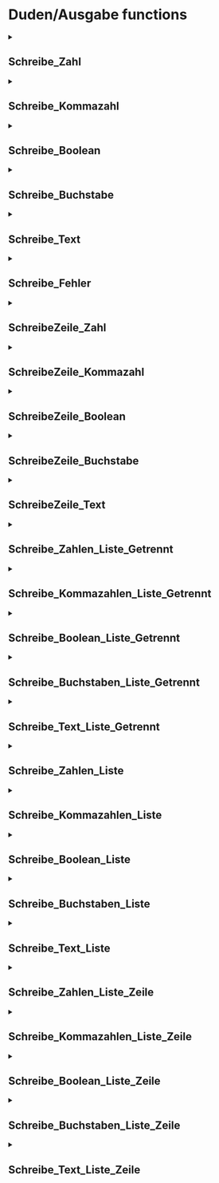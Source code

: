 # Duden/Ausgabe functions
<details>
<summary><h2>Schreibe_Zahl</h2></summary>
<ul>
<pre>
Die Funktion Schreibe_Zahl schreibt eine gegebene Zahl (p1) in den Standart Output Stream.
</pre>
	<li>Parameters: <code>p1</code></li>
	<li>Parameter type: <code>Zahl</code></li>
	<li>Return type: <code>nichts</code></li>
</ul>

<h3>Aliases</h3>
<ol>
	<li><code>&#34;Schreibe die Zahl &lt;p1&gt;&#34;</code></li>
	<li><code>&#34;Schreibe &lt;p1&gt;&#34;</code></li>
</ol>

<h3>Implementation</h3>
Implemented in <code>"libddpstdlib.a"</code>
</details>

<details>
<summary><h2>Schreibe_Kommazahl</h2></summary>
<ul>
<pre>
Die Funktion Schreibe_Kommazahl schreibt eine gegebene Kommazahl (p1) in den Standart Output Stream.
</pre>
	<li>Parameters: <code>p1</code></li>
	<li>Parameter type: <code>Kommazahl</code></li>
	<li>Return type: <code>nichts</code></li>
</ul>

<h3>Aliases</h3>
<ol>
	<li><code>&#34;Schreibe die Kommazahl &lt;p1&gt;&#34;</code></li>
	<li><code>&#34;Schreibe &lt;p1&gt;&#34;</code></li>
</ol>

<h3>Implementation</h3>
Implemented in <code>"libddpstdlib.a"</code>
</details>

<details>
<summary><h2>Schreibe_Boolean</h2></summary>
<ul>
<pre>
Die Funktion Schreibe_Boolean schreibt einen gegebenen Boolean (p1) in den Standart Output Stream.
</pre>
	<li>Parameters: <code>p1</code></li>
	<li>Parameter type: <code>Boolean</code></li>
	<li>Return type: <code>nichts</code></li>
</ul>

<h3>Aliases</h3>
<ol>
	<li><code>&#34;Schreibe den Boolean &lt;p1&gt;&#34;</code></li>
	<li><code>&#34;Schreibe &lt;p1&gt;&#34;</code></li>
</ol>

<h3>Implementation</h3>
Implemented in <code>"libddpstdlib.a"</code>
</details>

<details>
<summary><h2>Schreibe_Buchstabe</h2></summary>
<ul>
<pre>
Die Funktion Schreibe_Buchstabe schreibt einen gegebenen Buchstaben (p1) in den Standart Output Stream.
</pre>
	<li>Parameters: <code>p1</code></li>
	<li>Parameter type: <code>Buchstabe</code></li>
	<li>Return type: <code>nichts</code></li>
</ul>

<h3>Aliases</h3>
<ol>
	<li><code>&#34;Schreibe den Buchstaben &lt;p1&gt;&#34;</code></li>
	<li><code>&#34;Schreibe &lt;p1&gt;&#34;</code></li>
</ol>

<h3>Implementation</h3>
Implemented in <code>"libddpstdlib.a"</code>
</details>

<details>
<summary><h2>Schreibe_Text</h2></summary>
<ul>
<pre>
Die Funktion Schreibe_Text schreibt einen gegebenen Text (p1) in den Standart Output Stream.
</pre>
	<li>Parameters: <code>p1</code></li>
	<li>Parameter type: <code>Text</code></li>
	<li>Return type: <code>nichts</code></li>
</ul>

<h3>Aliases</h3>
<ol>
	<li><code>&#34;Schreibe den Text &lt;p1&gt;&#34;</code></li>
	<li><code>&#34;Schreibe &lt;p1&gt;&#34;</code></li>
</ol>

<h3>Implementation</h3>
Implemented in <code>"libddpstdlib.a"</code>
</details>

<details>
<summary><h2>Schreibe_Fehler</h2></summary>
<ul>
<pre>
Die Funktion Schreibe_Text schreibt einen gegebenen Text (fehler) in den Standart Error Stream.
</pre>
	<li>Parameters: <code>fehler</code></li>
	<li>Parameter type: <code>Text</code></li>
	<li>Return type: <code>nichts</code></li>
</ul>

<h3>Aliases</h3>
<ol>
	<li><code>&#34;Schreibe den Fehler &lt;fehler&gt;&#34;</code></li>
</ol>

<h3>Implementation</h3>
Implemented in <code>"libddpstdlib.a"</code>
</details>

<details>
<summary><h2>SchreibeZeile_Zahl</h2></summary>
<ul>
<pre>
Die Funktion SchreibeZeile_Zahl schreibt eine gegebene Zahl (p1) gefolgt von einer neuen Zeile in den Standart Output Stream.
</pre>
	<li>Parameters: <code>p1</code></li>
	<li>Parameter type: <code>Zahl</code></li>
	<li>Return type: <code>nichts</code></li>
</ul>

<h3>Aliases</h3>
<ol>
	<li><code>&#34;Schreibe die Zahl &lt;p1&gt; auf eine Zeile&#34;</code></li>
	<li><code>&#34;Schreibe &lt;p1&gt; auf eine Zeile&#34;</code></li>
</ol>

<h3>Implementation</h3>
<pre class="language-ddp" tabindex="0">
<code class="language-ddp">
Schreibe p1.
Schreibe '\n'.

</code>
</pre>
</details>

<details>
<summary><h2>SchreibeZeile_Kommazahl</h2></summary>
<ul>
<pre>
Die Funktion SchreibeZeile_Kommazahl schreibt eine gegebene Kommazahl (p1) gefolgt von einer neuen Zeile in den Standart Output Stream.
</pre>
	<li>Parameters: <code>p1</code></li>
	<li>Parameter type: <code>Kommazahl</code></li>
	<li>Return type: <code>nichts</code></li>
</ul>

<h3>Aliases</h3>
<ol>
	<li><code>&#34;Schreibe die Kommazahl &lt;p1&gt; auf eine Zeile&#34;</code></li>
	<li><code>&#34;Schreibe &lt;p1&gt; auf eine Zeile&#34;</code></li>
</ol>

<h3>Implementation</h3>
<pre class="language-ddp" tabindex="0">
<code class="language-ddp">
Schreibe p1.
Schreibe '\n'.

</code>
</pre>
</details>

<details>
<summary><h2>SchreibeZeile_Boolean</h2></summary>
<ul>
<pre>
Die Funktion SchreibeZeile_Boolean schreibt einen gegebenen Boolean (p1) gefolgt von einer neuen Zeile in den Standart Output Stream.
</pre>
	<li>Parameters: <code>p1</code></li>
	<li>Parameter type: <code>Boolean</code></li>
	<li>Return type: <code>nichts</code></li>
</ul>

<h3>Aliases</h3>
<ol>
	<li><code>&#34;Schreibe den Boolean &lt;p1&gt; auf eine Zeile&#34;</code></li>
	<li><code>&#34;Schreibe &lt;p1&gt; auf eine Zeile&#34;</code></li>
</ol>

<h3>Implementation</h3>
<pre class="language-ddp" tabindex="0">
<code class="language-ddp">
Schreibe p1.
Schreibe '\n'.

</code>
</pre>
</details>

<details>
<summary><h2>SchreibeZeile_Buchstabe</h2></summary>
<ul>
<pre>
Die Funktion SchreibeZeile_Buchstabe schreibt einen gegebenen Buchstaben (p1) gefolgt von einer neuen Zeile in den Standart Output Stream.
</pre>
	<li>Parameters: <code>p1</code></li>
	<li>Parameter type: <code>Buchstabe</code></li>
	<li>Return type: <code>nichts</code></li>
</ul>

<h3>Aliases</h3>
<ol>
	<li><code>&#34;Schreibe den Buchstaben &lt;p1&gt; auf eine Zeile&#34;</code></li>
	<li><code>&#34;Schreibe &lt;p1&gt; auf eine Zeile&#34;</code></li>
</ol>

<h3>Implementation</h3>
<pre class="language-ddp" tabindex="0">
<code class="language-ddp">
Schreibe p1.
Schreibe '\n'.

</code>
</pre>
</details>

<details>
<summary><h2>SchreibeZeile_Text</h2></summary>
<ul>
<pre>
Die Funktion SchreibeZeile_Text schreibt einen gegebenen Text (p1) gefolgt von einer neuen Zeile in den Standart Output Stream.
</pre>
	<li>Parameters: <code>p1</code></li>
	<li>Parameter type: <code>Text</code></li>
	<li>Return type: <code>nichts</code></li>
</ul>

<h3>Aliases</h3>
<ol>
	<li><code>&#34;Schreibe den Text &lt;p1&gt; auf eine Zeile&#34;</code></li>
	<li><code>&#34;Schreibe &lt;p1&gt; auf eine Zeile&#34;</code></li>
</ol>

<h3>Implementation</h3>
<pre class="language-ddp" tabindex="0">
<code class="language-ddp">
Schreibe p1.
Schreibe '\n'.

</code>
</pre>
</details>

<details>
<summary><h2>Schreibe_Zahlen_Liste_Getrennt</h2></summary>
<ul>
<pre>
Die Funktion Schreibe_Zahlen_Liste_Getrennt schreibt alle Elemente einer gegebenen Zahlen Liste (liste) getrennt mit einem Text (seperator) in den Standart Output Stream.
</pre>
	<li>Parameters: <code>liste</code>, <code>seperator</code></li>
	<li>Parameter types: <code>Zahlen Liste</code>, <code>Text</code></li>
	<li>Return type: <code>nichts</code></li>
</ul>

<h3>Aliases</h3>
<ol>
	<li><code>&#34;Schreibe die Zahlen Liste &lt;liste&gt; mit dem Seperator &lt;seperator&gt;&#34;</code></li>
	<li><code>&#34;Schreibe &lt;liste&gt; mit dem Seperator &lt;seperator&gt;&#34;</code></li>
</ol>

<h3>Implementation</h3>
<pre class="language-ddp" tabindex="0">
<code class="language-ddp">
Wenn die Länge von liste größer als 0 ist, dann:
	Wenn die Länge von liste größer als 1 ist, dann:
		Für jede Zahl i von 1 bis die Länge von liste minus 1, mache:
			Schreibe (liste an der Stelle i).
			Schreibe seperator.
	Schreibe (liste an der Stelle (die Länge von liste)).

</code>
</pre>
</details>

<details>
<summary><h2>Schreibe_Kommazahlen_Liste_Getrennt</h2></summary>
<ul>
<pre>
Die Funktion Schreibe_Kommazahlen_Liste_Getrennt schreibt alle Elemente einer gegebenen Kommazahlen Liste (liste) getrennt mit einem Text (seperator) in den Standart Output Stream.
</pre>
	<li>Parameters: <code>liste</code>, <code>seperator</code></li>
	<li>Parameter types: <code>Kommazahlen Liste</code>, <code>Text</code></li>
	<li>Return type: <code>nichts</code></li>
</ul>

<h3>Aliases</h3>
<ol>
	<li><code>&#34;Schreibe die Kommazahlen Liste &lt;liste&gt; mit dem Seperator &lt;seperator&gt;&#34;</code></li>
	<li><code>&#34;Schreibe &lt;liste&gt; mit dem Seperator &lt;seperator&gt;&#34;</code></li>
</ol>

<h3>Implementation</h3>
<pre class="language-ddp" tabindex="0">
<code class="language-ddp">
Wenn die Länge von liste größer als 0 ist, dann:
	Wenn die Länge von liste größer als 1 ist, dann:
		Für jede Zahl i von 1 bis die Länge von liste minus 1, mache:
			Schreibe (liste an der Stelle i).
			Schreibe seperator.
	Schreibe (liste an der Stelle (die Länge von liste)).

</code>
</pre>
</details>

<details>
<summary><h2>Schreibe_Boolean_Liste_Getrennt</h2></summary>
<ul>
<pre>
Die Funktion Schreibe_Boolean_Liste_Getrennt schreibt alle Elemente einer gegebenen Boolean Liste (liste) getrennt mit einem Text (seperator) in den Standart Output Stream.
</pre>
	<li>Parameters: <code>liste</code>, <code>seperator</code></li>
	<li>Parameter types: <code>Boolean Liste</code>, <code>Text</code></li>
	<li>Return type: <code>nichts</code></li>
</ul>

<h3>Aliases</h3>
<ol>
	<li><code>&#34;Schreibe die Boolean Liste &lt;liste&gt; mit dem Seperator &lt;seperator&gt;&#34;</code></li>
	<li><code>&#34;Schreibe &lt;liste&gt; mit dem Seperator &lt;seperator&gt;&#34;</code></li>
</ol>

<h3>Implementation</h3>
<pre class="language-ddp" tabindex="0">
<code class="language-ddp">
Wenn die Länge von liste größer als 0 ist, dann:
	Wenn die Länge von liste größer als 1 ist, dann:
		Für jede Zahl i von 1 bis die Länge von liste minus 1, mache:
			Schreibe (liste an der Stelle i).
			Schreibe seperator.
	Schreibe (liste an der Stelle (die Länge von liste)).

</code>
</pre>
</details>

<details>
<summary><h2>Schreibe_Buchstaben_Liste_Getrennt</h2></summary>
<ul>
<pre>
Die Funktion Schreibe_Buchstaben_Liste_Getrennt schreibt alle Elemente einer gegebenen Buchstaben Liste (liste) getrennt mit einem Text (seperator) in den Standart Output Stream.
</pre>
	<li>Parameters: <code>liste</code>, <code>seperator</code></li>
	<li>Parameter types: <code>Buchstaben Liste</code>, <code>Text</code></li>
	<li>Return type: <code>nichts</code></li>
</ul>

<h3>Aliases</h3>
<ol>
	<li><code>&#34;Schreibe die Buchstaben Liste &lt;liste&gt; mit dem Seperator &lt;seperator&gt;&#34;</code></li>
	<li><code>&#34;Schreibe &lt;liste&gt; mit dem Seperator &lt;seperator&gt;&#34;</code></li>
</ol>

<h3>Implementation</h3>
<pre class="language-ddp" tabindex="0">
<code class="language-ddp">
Wenn die Länge von liste größer als 0 ist, dann:
	Wenn die Länge von liste größer als 1 ist, dann:
		Für jede Zahl i von 1 bis die Länge von liste minus 1, mache:
			Schreibe (liste an der Stelle i).
			Schreibe seperator.
	Schreibe (liste an der Stelle (die Länge von liste)).

</code>
</pre>
</details>

<details>
<summary><h2>Schreibe_Text_Liste_Getrennt</h2></summary>
<ul>
<pre>
Die Funktion Schreibe_Text_Liste_Getrennt schreibt alle Elemente einer gegebenen Text Liste (liste) getrennt mit einem Text (seperator) in den Standart Output Stream.
</pre>
	<li>Parameters: <code>liste</code>, <code>seperator</code></li>
	<li>Parameter types: <code>Text Liste</code>, <code>Text</code></li>
	<li>Return type: <code>nichts</code></li>
</ul>

<h3>Aliases</h3>
<ol>
	<li><code>&#34;Schreibe die Text Liste &lt;liste&gt; mit dem Seperator &lt;seperator&gt;&#34;</code></li>
	<li><code>&#34;Schreibe &lt;liste&gt; mit dem Seperator &lt;seperator&gt;&#34;</code></li>
</ol>

<h3>Implementation</h3>
<pre class="language-ddp" tabindex="0">
<code class="language-ddp">
Wenn die Länge von liste größer als 0 ist, dann:
	Wenn die Länge von liste größer als 1 ist, dann:
		Für jede Zahl i von 1 bis die Länge von liste minus 1, mache:
			Schreibe (liste an der Stelle i).
			Schreibe seperator.
	Schreibe (liste an der Stelle (die Länge von liste)).

</code>
</pre>
</details>

<details>
<summary><h2>Schreibe_Zahlen_Liste</h2></summary>
<ul>
<pre>
Die Funktion Schreibe_Zahlen_Liste schreibt alle Elemente einer Zahlen Liste getrennt mit einem Komma in den Standart Output Stream.
</pre>
	<li>Parameters: <code>p1</code></li>
	<li>Parameter type: <code>Zahlen Liste</code></li>
	<li>Return type: <code>nichts</code></li>
</ul>

<h3>Aliases</h3>
<ol>
	<li><code>&#34;Schreibe die Zahlen Liste &lt;p1&gt;&#34;</code></li>
	<li><code>&#34;Schreibe &lt;p1&gt;&#34;</code></li>
</ol>

<h3>Implementation</h3>
<pre class="language-ddp" tabindex="0">
<code class="language-ddp">
Schreibe p1 mit dem Seperator ", ".

</code>
</pre>
</details>

<details>
<summary><h2>Schreibe_Kommazahlen_Liste</h2></summary>
<ul>
<pre>
Die Funktion Schreibe_Kommazahlen_Liste schreibt alle Elemente einer Kommazahlen Liste getrennt mit einem Komma in den Standart Output Stream.
</pre>
	<li>Parameters: <code>p1</code></li>
	<li>Parameter type: <code>Kommazahlen Liste</code></li>
	<li>Return type: <code>nichts</code></li>
</ul>

<h3>Aliases</h3>
<ol>
	<li><code>&#34;Schreibe die Kommazahlen Liste &lt;p1&gt;&#34;</code></li>
	<li><code>&#34;Schreibe &lt;p1&gt;&#34;</code></li>
</ol>

<h3>Implementation</h3>
<pre class="language-ddp" tabindex="0">
<code class="language-ddp">
Schreibe p1 mit dem Seperator ", ".

</code>
</pre>
</details>

<details>
<summary><h2>Schreibe_Boolean_Liste</h2></summary>
<ul>
<pre>
Die Funktion Schreibe_Boolean_Liste schreibt alle Elemente einer Boolean Liste getrennt mit einem Komma in den Standart Output Stream.
</pre>
	<li>Parameters: <code>p1</code></li>
	<li>Parameter type: <code>Boolean Liste</code></li>
	<li>Return type: <code>nichts</code></li>
</ul>

<h3>Aliases</h3>
<ol>
	<li><code>&#34;Schreibe die Boolean Liste &lt;p1&gt;&#34;</code></li>
	<li><code>&#34;Schreibe &lt;p1&gt;&#34;</code></li>
</ol>

<h3>Implementation</h3>
<pre class="language-ddp" tabindex="0">
<code class="language-ddp">
Schreibe p1 mit dem Seperator ", ".

</code>
</pre>
</details>

<details>
<summary><h2>Schreibe_Buchstaben_Liste</h2></summary>
<ul>
<pre>
Die Funktion Schreibe_Buchstaben_Liste schreibt alle Elemente einer Buchstaben Liste getrennt mit einem Komma in den Standart Output Stream.
</pre>
	<li>Parameters: <code>p1</code></li>
	<li>Parameter type: <code>Buchstaben Liste</code></li>
	<li>Return type: <code>nichts</code></li>
</ul>

<h3>Aliases</h3>
<ol>
	<li><code>&#34;Schreibe die Buchstaben Liste &lt;p1&gt;&#34;</code></li>
	<li><code>&#34;Schreibe &lt;p1&gt;&#34;</code></li>
</ol>

<h3>Implementation</h3>
<pre class="language-ddp" tabindex="0">
<code class="language-ddp">
Schreibe p1 mit dem Seperator ", ".

</code>
</pre>
</details>

<details>
<summary><h2>Schreibe_Text_Liste</h2></summary>
<ul>
<pre>
Die Funktion Schreibe_Text_Liste schreibt alle Elemente einer Text Liste getrennt mit einem Komma in den Standart Output Stream.
</pre>
	<li>Parameters: <code>p1</code></li>
	<li>Parameter type: <code>Text Liste</code></li>
	<li>Return type: <code>nichts</code></li>
</ul>

<h3>Aliases</h3>
<ol>
	<li><code>&#34;Schreibe die Text Liste &lt;p1&gt;&#34;</code></li>
	<li><code>&#34;Schreibe &lt;p1&gt;&#34;</code></li>
</ol>

<h3>Implementation</h3>
<pre class="language-ddp" tabindex="0">
<code class="language-ddp">
Schreibe p1 mit dem Seperator ", ".

</code>
</pre>
</details>

<details>
<summary><h2>Schreibe_Zahlen_Liste_Zeile</h2></summary>
<ul>
<pre>
Die Funktion Schreibe_Zahlen_Liste schreibt alle Elemente einer Zahlen Liste getrennt mit einem Komma und gefolgt von einer neuen Zeile in den Standart Output Stream.
</pre>
	<li>Parameters: <code>p1</code></li>
	<li>Parameter type: <code>Zahlen Liste</code></li>
	<li>Return type: <code>nichts</code></li>
</ul>

<h3>Aliases</h3>
<ol>
	<li><code>&#34;Schreibe die Zahlen Liste &lt;p1&gt; auf eine Zeile&#34;</code></li>
	<li><code>&#34;Schreibe &lt;p1&gt; auf eine Zeile&#34;</code></li>
</ol>

<h3>Implementation</h3>
<pre class="language-ddp" tabindex="0">
<code class="language-ddp">
Schreibe p1 mit dem Seperator ", ".
Schreibe '\n'.

</code>
</pre>
</details>

<details>
<summary><h2>Schreibe_Kommazahlen_Liste_Zeile</h2></summary>
<ul>
<pre>
Die Funktion Schreibe_Kommazahlen_Liste schreibt alle Elemente einer Kommazahlen Liste getrennt mit einem Komma und gefolgt von einer neuen Zeile in den Standart Output Stream.
</pre>
	<li>Parameters: <code>p1</code></li>
	<li>Parameter type: <code>Kommazahlen Liste</code></li>
	<li>Return type: <code>nichts</code></li>
</ul>

<h3>Aliases</h3>
<ol>
	<li><code>&#34;Schreibe die Kommazahlen Liste &lt;p1&gt; auf eine Zeile&#34;</code></li>
	<li><code>&#34;Schreibe &lt;p1&gt; auf eine Zeile&#34;</code></li>
</ol>

<h3>Implementation</h3>
<pre class="language-ddp" tabindex="0">
<code class="language-ddp">
Schreibe p1 mit dem Seperator ", ".
Schreibe '\n'.

</code>
</pre>
</details>

<details>
<summary><h2>Schreibe_Boolean_Liste_Zeile</h2></summary>
<ul>
<pre>
Die Funktion Schreibe_Boolean_Liste schreibt alle Elemente einer Boolean Liste getrennt mit einem Komma und gefolgt von einer neuen Zeile in den Standart Output Stream.
</pre>
	<li>Parameters: <code>p1</code></li>
	<li>Parameter type: <code>Boolean Liste</code></li>
	<li>Return type: <code>nichts</code></li>
</ul>

<h3>Aliases</h3>
<ol>
	<li><code>&#34;Schreibe die Boolean Liste &lt;p1&gt; auf eine Zeile&#34;</code></li>
	<li><code>&#34;Schreibe &lt;p1&gt; auf eine Zeile&#34;</code></li>
</ol>

<h3>Implementation</h3>
<pre class="language-ddp" tabindex="0">
<code class="language-ddp">
Schreibe p1 mit dem Seperator ", ".
Schreibe '\n'.

</code>
</pre>
</details>

<details>
<summary><h2>Schreibe_Buchstaben_Liste_Zeile</h2></summary>
<ul>
<pre>
Die Funktion Schreibe_Buchstaben_Liste schreibt alle Elemente einer Buchstaben Liste getrennt mit einem Komma und gefolgt von einer neuen Zeile in den Standart Output Stream.
</pre>
	<li>Parameters: <code>p1</code></li>
	<li>Parameter type: <code>Buchstaben Liste</code></li>
	<li>Return type: <code>nichts</code></li>
</ul>

<h3>Aliases</h3>
<ol>
	<li><code>&#34;Schreibe die Buchstaben Liste &lt;p1&gt; auf eine Zeile&#34;</code></li>
	<li><code>&#34;Schreibe &lt;p1&gt; auf eine Zeile&#34;</code></li>
</ol>

<h3>Implementation</h3>
<pre class="language-ddp" tabindex="0">
<code class="language-ddp">
Schreibe p1 mit dem Seperator ", ".
Schreibe '\n'.

</code>
</pre>
</details>

<details>
<summary><h2>Schreibe_Text_Liste_Zeile</h2></summary>
<ul>
<pre>
Die Funktion Schreibe_Text_Liste schreibt alle Elemente einer Text Liste getrennt mit einem Komma und gefolgt von einer neuen Zeile in den Standart Output Stream.
</pre>
	<li>Parameters: <code>p1</code></li>
	<li>Parameter type: <code>Text Liste</code></li>
	<li>Return type: <code>nichts</code></li>
</ul>

<h3>Aliases</h3>
<ol>
	<li><code>&#34;Schreibe die Text Liste &lt;p1&gt; auf eine Zeile&#34;</code></li>
	<li><code>&#34;Schreibe &lt;p1&gt; auf eine Zeile&#34;</code></li>
</ol>

<h3>Implementation</h3>
<pre class="language-ddp" tabindex="0">
<code class="language-ddp">
Schreibe p1 mit dem Seperator ", ".
Schreibe '\n'.

</code>
</pre>
</details>


